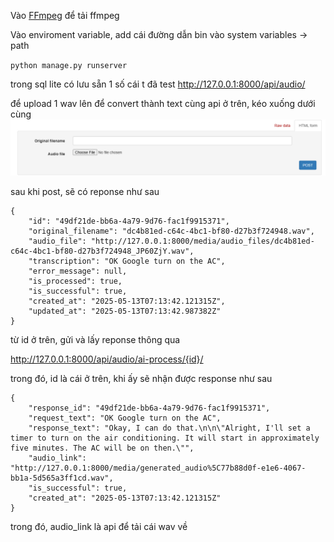 Vào [FFmpeg](https://www.gyan.dev/ffmpeg/builds/) để tải ffmpeg

Vào enviroment variable, add cái đường dẫn bin vào system variables -> path

`python manage.py runserver`

trong sql lite có lưu sẵn 1 số cái t đã test
http://127.0.0.1:8000/api/audio/

để upload 1 wav lên để convert thành text
cùng api ở trên, kéo xuống dưới cùng
![API](media/image/post.png)

sau khi post, sẽ có reponse như sau

```
{
    "id": "49df21de-bb6a-4a79-9d76-fac1f9915371",
    "original_filename": "dc4b81ed-c64c-4bc1-bf80-d27b3f724948.wav",
    "audio_file": "http://127.0.0.1:8000/media/audio_files/dc4b81ed-c64c-4bc1-bf80-d27b3f724948_JP60ZjY.wav",
    "transcription": "OK Google turn on the AC",
    "error_message": null,
    "is_processed": true,
    "is_successful": true,
    "created_at": "2025-05-13T07:13:42.121315Z",
    "updated_at": "2025-05-13T07:13:42.987382Z"
}
```

từ id ở trên, gửi và lấy reponse thông qua

http://127.0.0.1:8000/api/audio/ai-process/{id}/

trong đó, id là cái ở trên, khi ấy sẽ nhận được response như sau

```
{
    "response_id": "49df21de-bb6a-4a79-9d76-fac1f9915371",
    "request_text": "OK Google turn on the AC",
    "response_text": "Okay, I can do that.\n\n\"Alright, I'll set a timer to turn on the air conditioning. It will start in approximately five minutes. The AC will be on then.\"",
    "audio_link": "http://127.0.0.1:8000/media/generated_audio%5C77b88d0f-e1e6-4067-bb1a-5d565a3ff1cd.wav",
    "is_successful": true,
    "created_at": "2025-05-13T07:13:42.121315Z"
}
```

trong đó, audio_link là api để tải cái wav về
